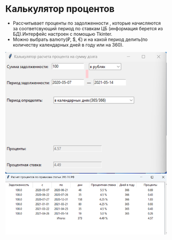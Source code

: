 # Калькулятор процентов
- Рассчитывает проценты по задолженности , которые начисляются за соответсвующий период по ставкам ЦБ (информация берется из БД).Интерфейс настроен с помощью Tkinter.
- Можно выбрать валюту(₽, $, €) и на какой период делить(по количеству календарных дней в году или на 360).

![](/img/interface1.png)
![](/img/interface2.png)
